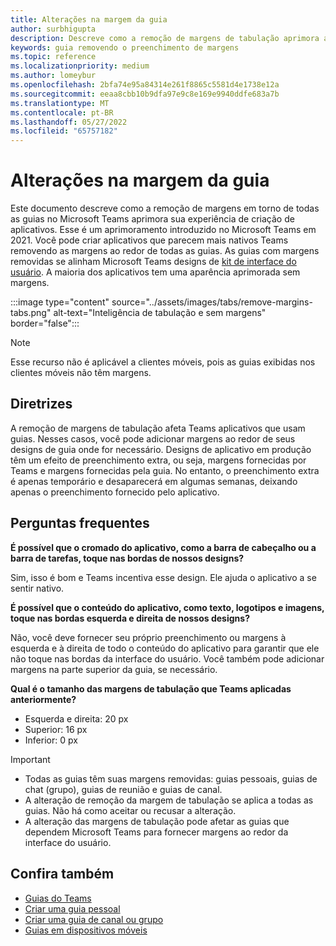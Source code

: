 ```yaml
---
title: Alterações na margem da guia
author: surbhigupta
description: Descreve como a remoção de margens de tabulação aprimora a experiência de criação de aplicativos.
keywords: guia removendo o preenchimento de margens
ms.topic: reference
ms.localizationpriority: medium
ms.author: lomeybur
ms.openlocfilehash: 2bfa74e95a84314e261f8865c5581d4e1738e12a
ms.sourcegitcommit: eeaa8cbb10b9dfa97e9c8e169e9940ddfe683a7b
ms.translationtype: MT
ms.contentlocale: pt-BR
ms.lasthandoff: 05/27/2022
ms.locfileid: "65757182"
---
```

# <a name="tab-margin-changes"></a>Alterações na margem da guia

Este documento descreve como a remoção de margens em torno de todas as guias no Microsoft Teams aprimora sua experiência de criação de aplicativos. Esse é um aprimoramento introduzido no Microsoft Teams em 2021.
Você pode criar aplicativos que parecem mais nativos Teams removendo as margens ao redor de todas as guias. As guias com margens removidas se alinham Microsoft Teams designs de [kit de interface do usuário](~/tabs/design/tabs.md). A maioria dos aplicativos tem uma aparência aprimorada sem margens.

:::image type="content" source="../assets/images/tabs/remove-margins-tabs.png" alt-text="Inteligência de tabulação e sem margens" border="false":::

> [!NOTE]
> Esse recurso não é aplicável a clientes móveis, pois as guias exibidas nos clientes móveis não têm margens.

## <a name="guidelines"></a>Diretrizes

A remoção de margens de tabulação afeta Teams aplicativos que usam guias. Nesses casos, você pode adicionar margens ao redor de seus designs de guia onde for necessário. Designs de aplicativo em produção têm um efeito de preenchimento extra, ou seja, margens fornecidas por Teams e margens fornecidas pela guia. No entanto, o preenchimento extra é apenas temporário e desaparecerá em algumas semanas, deixando apenas o preenchimento fornecido pelo aplicativo.

## <a name="faq"></a>Perguntas frequentes

**É possível que o cromado do aplicativo, como a barra de cabeçalho ou a barra de tarefas, toque nas bordas de nossos designs?**

Sim, isso é bom e Teams incentiva esse design. Ele ajuda o aplicativo a se sentir nativo.

**É possível que o conteúdo do aplicativo, como texto, logotipos e imagens, toque nas bordas esquerda e direita de nossos designs?**

Não, você deve fornecer seu próprio preenchimento ou margens à esquerda e à direita de todo o conteúdo do aplicativo para garantir que ele não toque nas bordas da interface do usuário. Você também pode adicionar margens na parte superior da guia, se necessário.

**Qual é o tamanho das margens de tabulação que Teams aplicadas anteriormente?**

* Esquerda e direita: 20 px
* Superior: 16 px
* Inferior: 0 px

> [!IMPORTANT]
>
> * Todas as guias têm suas margens removidas: guias pessoais, guias de chat (grupo), guias de reunião e guias de canal.
> * A alteração de remoção da margem de tabulação se aplica a todas as guias. Não há como aceitar ou recusar a alteração.
> * A alteração das margens de tabulação pode afetar as guias que dependem Microsoft Teams para fornecer margens ao redor da interface do usuário.

## <a name="see-also"></a>Confira também

* [Guias do Teams](~/tabs/what-are-tabs.md)
* [Criar uma guia pessoal](~/tabs/how-to/create-personal-tab.md)
* [Criar uma guia de canal ou grupo](~/tabs/how-to/create-channel-group-tab.md)
* [Guias em dispositivos móveis](~/tabs/design/tabs-mobile.md)
